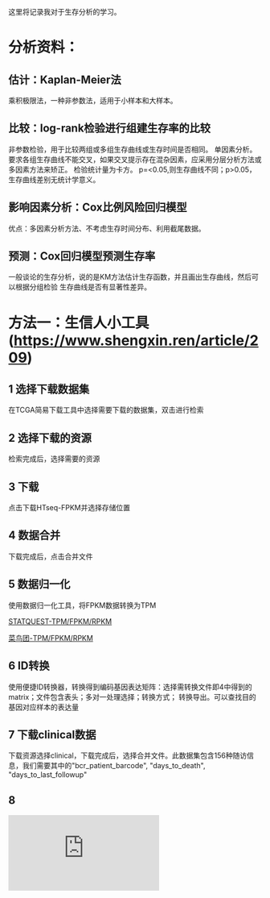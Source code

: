 这里将记录我对于生存分析的学习。

# 分析资料：

## 估计：Kaplan-Meier法

乘积极限法，一种非参数法，适用于小样本和大样本。

## 比较：log-rank检验进行组建生存率的比较

非参数检验，用于比较两组或多组生存曲线或生存时间是否相同。
单因素分析。
要求各组生存曲线不能交叉，如果交叉提示存在混杂因素，应采用分层分析方法或多因素方法来矫正。
检验统计量为卡方。
p=<0.05,则生存曲线不同；p>0.05，生存曲线差别无统计学意义。


## 影响因素分析：Cox比例风险回归模型

优点：多因素分析方法、不考虑生存时间分布、利用截尾数据。


## 预测：Cox回归模型预测生存率


一般谈论的生存分析，说的是KM方法估计生存函数，并且画出生存曲线，然后可以根据分组检验
生存曲线是否有显著性差异。


# 方法一：生信人小工具(https://www.shengxin.ren/article/209)

## 1 选择下载数据集

在TCGA简易下载工具中选择需要下载的数据集，双击进行检索

## 2 选择下载的资源

检索完成后，选择需要的资源

## 3 下载

点击下载HTseq-FPKM并选择存储位置

## 4 数据合并

下载完成后，点击合并文件

## 5 数据归一化

使用数据归一化工具，将FPKM数据转换为TPM 

[STATQUEST-TPM/FPKM/RPKM](https://statquest.org/2015/07/09/rpkm-fpkm-and-tpm-clearly-explained/)

[菜鸟团-TPM/FPKM/RPKM](http://mp.weixin.qq.com/s?__biz=MzUzMTEwODk0Ng==&mid=2247485311&idx=1&sn=5bf43f27567b3ab679affe55a4e8e424&chksm=fa46c242cd314b541e02aa49dee1172cf4c59817720338db60718475a55be497358aad00a033&mpshare=1&scene=1&srcid=0603UgHm35LJc7rzG9NBq7rq#rd)

## 6 ID转换

使用便捷ID转换器，转换得到编码基因表达矩阵：选择需转换文件即4中得到的matrix；文件包含表头；多对一处理选择；转换方式；
转换导出。可以查找目的基因对应样本的表达量

## 7 下载clinical数据

下载资源选择clinical，下载完成后，选择合并文件。此数据集包含156种随访信息，我们需要其中的"bcr_patient_barcode", "days_to_death", "days_to_last_followup"

## 8 



![](http://www.bio-info-trainee.com/1313.html)
